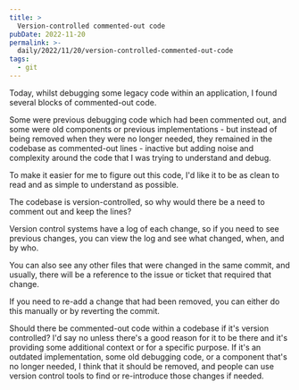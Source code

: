 ```yaml
---
title: >
  Version-controlled commented-out code
pubDate: 2022-11-20
permalink: >-
  daily/2022/11/20/version-controlled-commented-out-code
tags:
  - git
---
```


Today, whilst debugging some legacy code within an application, I found several blocks of commented-out code.

Some were previous debugging code which had been commented out, and some were old components or previous implementations - but instead of being removed when they were no longer needed, they remained in the codebase as commented-out lines - inactive but adding noise and complexity around the code that I was trying to understand and debug.

To make it easier for me to figure out this code, I'd like it to be as clean to read and as simple to understand as possible.

The codebase is version-controlled, so why would there be a need to comment out and keep the lines?

Version control systems have a log of each change, so if you need to see previous changes, you can view the log and see what changed, when, and by who.

You can also see any other files that were changed in the same commit, and usually, there will be a reference to the issue or ticket that required that change.

If you need to re-add a change that had been removed, you can either do this manually or by reverting the commit.
 
Should there be commented-out code within a codebase if it's version controlled? I'd say no unless there's a good reason for it to be there and it's providing some additional context or for a specific purpose. If it's an outdated implementation, some old debugging code, or a component that's no longer needed, I think that it should be removed, and people can use version control tools to find or re-introduce those changes if needed.
